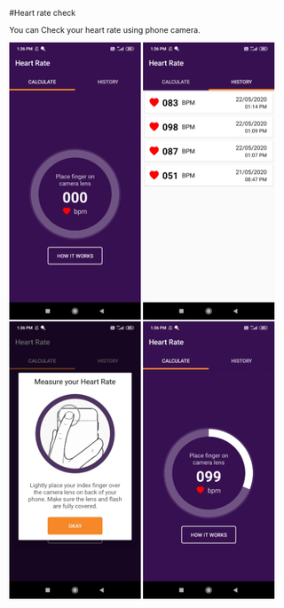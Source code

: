 #Heart rate check

You can Check your heart rate using phone camera.

<img src="https://github.com/rockingbapidas/hearrate/raw/master/screenshots/Screenshot_2020-05-22-13-36-22-286_com.bapidas.heartrate.jpg" height="500"> <img src="https://github.com/rockingbapidas/hearrate/raw/master/screenshots/Screenshot_2020-05-22-13-36-28-229_com.bapidas.heartrate.jpg" height="500"> <img src="https://github.com/rockingbapidas/hearrate/raw/master/screenshots/Screenshot_2020-05-22-13-36-33-574_com.bapidas.heartrate.jpg" height="500"> <img src="https://github.com/rockingbapidas/hearrate/raw/master/screenshots/Screenshot_2020-05-22-13-36-48-528_com.bapidas.heartrate.jpg" height="500">

